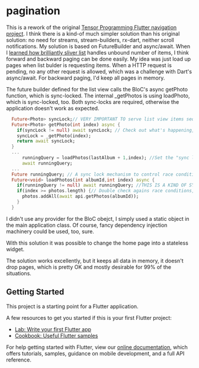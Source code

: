 # pagination

This is a rework of the original [Tensor Programming Flutter navigation project](https://github.com/tensor-programming/flutter-pagination-tutorial).
I think there is a kind-of much simpler solution than his original solution:
no need for streams, stream-builders, rx-dart, neither scroll notifications.
My solution is based on FutureBuilder and async/await.
When I [learned how brilliantly sliver list](https://www.youtube.com/watch?v=wN2lpqxkB4M) handles unbound number of items, I think forward and backward paging can be done easily.
My idea was just load up pages when list bulder is requesting items. When a HTTP request is pending, no any other request is allowed, which was a challenge with Dart's async/await. For backward paging, I'd keep all pages in memory.

The future builder defined for the list view calls the BloC's async getPhoto function, which is sync-locked. The internal _getPhotos is using loadPhoto, which is sync-locked, too. Both sync-locks are required, otherwise the application doesn't work as expected.

```dart
  Future<Photo> syncLock;// VERY IMPORTANT TO serve list view items sequentially
  Future<Photo> getPhoto(int index) async {
    if(syncLock != null) await syncLock; // Check out what's happening, if you uncomment this
    syncLock = _getPhoto(index);
    return await syncLock;
  }
  ...
      runningQuery = loadPhotos(lastAlbum + 1,index); //Set the "sync lock"
      await runningQuery;
  ...  
  Future runningQuery; // A sync lock mechanism to control race conditions
  Future<void> loadPhotos(int albumId,int index) async {
    if(runningQuery != null) await runningQuery; //THIS IS A KIND OF SYNC LOCK, VERY IMPORTANT
    if(index >= photos.length) {// Double check agains race conditions, if data is really needed
      photos.addAll(await api.getPhotos(albumId));
    }
  }
```
I didn't use any provider for the BloC obejct, I simply used a static object in the main application class. Of course, fancy dependency injection machinery could be used, too, sure.

With this solution it was possible to change the home page into a stateless widget.

The solution works excellently, but it keeps all data in memory, it doesn't drop pages, which is pretty OK and mostly desirable for 99% of the situations.

## Getting Started

This project is a starting point for a Flutter application.

A few resources to get you started if this is your first Flutter project:

- [Lab: Write your first Flutter app](https://flutter.dev/docs/get-started/codelab)
- [Cookbook: Useful Flutter samples](https://flutter.dev/docs/cookbook)

For help getting started with Flutter, view our
[online documentation](https://flutter.dev/docs), which offers tutorials,
samples, guidance on mobile development, and a full API reference.
